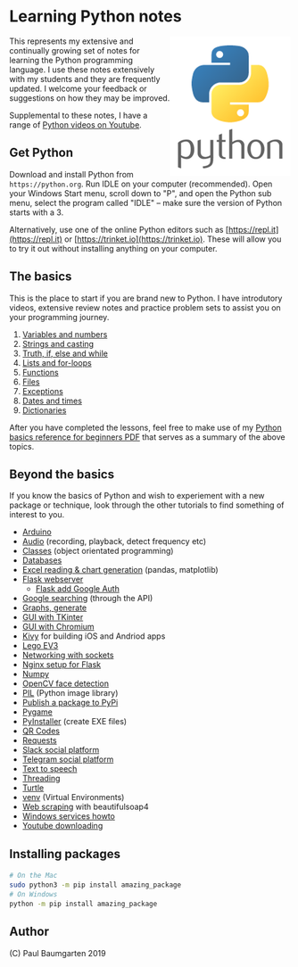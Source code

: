 # Learning Python notes

<img src="img/python-logo.png" style="float:right">

This represents my extensive and continually growing set of notes for learning the Python programming language. I use these notes extensively with my students and they are frequently updated. I welcome your feedback or suggestions on how they may be improved.

Supplemental to these notes, I have a range of [Python videos on Youtube](videos.md).

## Get Python

Download and install Python from `https://python.org`. Run IDLE on your computer (recommended). Open your Windows Start menu, scroll down to "P", and open the Python sub menu, select the program called "IDLE" – make sure the version of Python starts with a 3.

Alternatively, use one of the online Python editors such as [https://repl.it](https://repl.it) or [https://trinket.io](https://trinket.io). These will allow you to try it out without installing anything on your computer.

## The basics

This is the place to start if you are brand new to Python. I have introdutory videos, extensive review notes and practice problem sets to assist you on your programming journey. 

1. [Variables and numbers](101-variables-and-numbers.md)
2. [Strings and casting](102-strings-and-casting.md)
3. [Truth, if, else and while](103-truth-if-else-while.md)
4. [Lists and for-loops](104-lists-for.md)
5. [Functions](105-functions.md)
6. [Files](106-files.md)
7. [Exceptions](107-exceptions.md)
8. [Dates and times](108-dates-times.md)
9. [Dictionaries](109-dictionaries.md)

After you have completed the lessons, feel free to make use of my [Python basics reference for beginners PDF](000-python-basics-reference.pdf) that serves as a summary of the above topics.

## Beyond the basics

If you know the basics of Python and wish to experiement with a new package or technique, look through the other tutorials to find something of interest to you.

* [Arduino](arduino.md)
* [Audio](audio.md) (recording, playback, detect frequency etc)
* [Classes](classes.md) (object orientated programming)
* [Databases](databases.md)
* [Excel reading & chart generation](excel.md) (pandas, matplotlib)
* [Flask webserver](flask.md)
  * [Flask add Google Auth](flask-google-auth.md)
* [Google searching](google-searching.md) (through the API)
* [Graphs, generate](excel#matplotlib.md)
* [GUI with TKinter](tkinter.md)
* [GUI with Chromium](chromium.md)
* [Kivy](kivy.md) for building iOS and Andriod apps
* [Lego EV3](lego-ev3.md)
* [Networking with sockets](sockets.md)
* [Nginx setup for Flask](nginx.md)
* [Numpy](numpy.md)
* [OpenCV face detection](opencv.md)
* [PIL](pillow.md) (Python image library)
* [Publish a package to PyPi](pypi.md)
* [Pygame](pygame.md)
* [PyInstaller](pyinstaller.md) (create EXE files)
* [QR Codes](qr-codes.md)
* [Requests](requests.md)
* [Slack social platform](slack.md)
* [Telegram social platform](telegram.md)
* [Text to speech](text-to-speech.md)
* [Threading](threading.md)
* [Turtle](turtle.md)
* [venv](venv.md) (Virtual Environments)
* [Web scraping](web-scraping.md) with beautifulsoap4
* [Windows services howto](windows-service.docx)
* [Youtube downloading](youtube.md)

## Installing packages

```bash
# On the Mac 
sudo python3 -m pip install amazing_package
# On Windows
python -m pip install amazing_package
```

## Author

(C) Paul Baumgarten 2019
